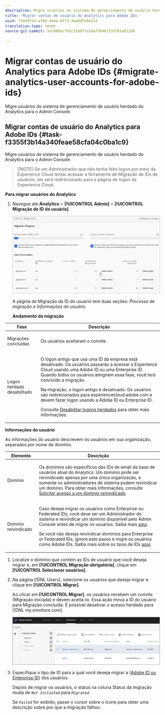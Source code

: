 ```yaml
---
description: Migre usuários do sistema de gerenciamento de usuário herdado do Analytics para o Admin Console.
title: 'Migrar contas de usuário do Analytics para Adobe IDs '
uuid: 734e9f14-ef8d-44de-8ff3-3ee6dfe0a214
translation-type: tm+mt
source-git-commit: 1ec080acf65c31b077a3daf3846f233f01e011b8

---
```



# Migrar contas de usuário do Analytics para Adobe IDs {#migrate-analytics-user-accounts-for-adobe-ids}

Migre usuários do sistema de gerenciamento de usuário herdado do Analytics para o Admin Console.

## Migrar contas de usuário do Analytics para Adobe IDs {#task-f3355f3b14a340feae58cfa04c0ba1c9}

Migre usuários do sistema de gerenciamento de usuário herdado do Analytics para o Admin Console.

> [!NOTE] Se um Administrador que não tenha feito logon por meio da Experience Cloud tentar acessar a ferramenta de Migração de IDs de usuários, ele será redirecionado para a página de logon da Experience Cloud.

**Para migrar usuários do Analytics**

1. Navegue até **Analytics** &gt; **[!UICONTROL Admin]** &gt; **[!UICONTROL Migração de ID de usuário]**.

   ![](assets/migration-progress.png)

   A página de Migração da ID do usuário tem duas seções: *Processo de migração* e *Informações do usuário*.

   **Andamento da migração**

<table id="table_F9F1CFF762C745E198CB075A02BA2DDA"> 
 <thead> 
  <tr> 
   <th colname="col1" class="entry"> Fase </th> 
   <th colname="col2" class="entry"> Descrição </th> 
  </tr>
 </thead>
 <tbody> 
  <tr> 
   <td colname="col1"> <p>Migrações concluídas </p> </td> 
   <td colname="col2"> <p>Os usuários aceitaram o convite. </p> </td> 
  </tr> 
  <tr> 
   <td colname="col1"> <p>Logon herdado desabilitado </p> </td> 
   <td colname="col2"> <p>O logon antigo que usa uma ID da empresa está desativado. Os usuários passarão a acessar a Experience Cloud usando uma Adobe ID ou uma Enterprise ID. Quando todos os usuários atingirem essa fase, você terá concluído a migração. </p> <p>Na migração, o logon antigo é desativado. Os usuários são redirecionados para <span class="filepath"> experiencecloud.adobe.com</span> e devem fazer logon usando a Adobe ID ou Enterprise ID. </p> <p>Consulte <a href="/help/admin/user-management2/user-migration/c-migration-tool/t-disable-legacy-login.md">Desabilitar logons herdados</a> para obter mais informações. </p> </td> 
  </tr> 
 </tbody> 
</table>

**Informações do usuário**

As informações do usuário descrevem os usuários em sua organização, separados por nome de domínio.

<table id="table_3822E27AF81E4A188562FEB5131548A5"> 
 <thead> 
  <tr> 
   <th colname="col1" class="entry"> Elemento </th> 
   <th colname="col2" class="entry"> Descrição </th> 
  </tr>
 </thead>
 <tbody> 
  <tr> 
   <td colname="col1"> <p>Domínio </p> </td> 
   <td colname="col2"> <p>Os domínios são específicos das IDs de email da base de usuários atual do Analytics. Um domínio pode ser reivindicado apenas por uma única organização, e somente os administradores de sistema podem reivindicar um domínio. Para obter mais informações, consulte <a href="https://helpx.adobe.com/enterprise/help/request-access-to-claimed-domain.html">Solicitar acesso a um domínio reivindicado</a>. </p> </td> 
  </tr> 
  <tr> 
   <td colname="col1"> <p>Domínio reivindicado </p> </td> 
   <td colname="col2"> <p>Caso deseje migrar os usuários como Enterprise ou Federated IDs, você deve ser um Administrador do sistema e reivindicar um domínio disponível pelo Admin Console antes de migrar os usuários. Saiba mais <a href="https://helpx.adobe.com/enterprise/help/identity.html">aqui</a>. </p> <p>Se você não deseja reivindicar domínios para Enterprise or Federated IDs, ignore este passo e migre os usuários como Adobe IDs. Saiba mais sobre os tipos de IDs <a href="https://helpx.adobe.com/enterprise/help/identity.html">aqui</a>. </p> </td> 
  </tr> 
 </tbody> 
</table>

1. Localize o domínio que contém as IDs de usuário que você deseja migrar e, em **[!UICONTROL Migração obrigatória]**, clique em **[!UICONTROL Selecionar usuários]**.
1. Na página [!DNL Users], selecione os usuários que deseja migrar e clique em **[!UICONTROL Migrar]**.

   Ao clicar em **[!UICONTROL Migrar]**, os usuários recebem um convite (Migração iniciada) e devem aceitá-lo. Essa ação mova a ID do usuário para Migração concluída. É possível desativar o acesso herdado para [!DNL my.omniture.com].

   ![](assets/user-info.png)

1. Especifique o tipo de ID para a qual você deseja migrar a ([Adobe ID ou Enterprise ID](https://helpx.adobe.com/enterprise/help/identity.html)) dos usuários. 

   Depois de migrar os usuários, o status na coluna Status da migração muda de *`Not Initiated`* para *`Migrated`*.

   Se *`Failed`* for exibido, passe o cursor sobre o ícone para obter uma descrição sobre por que a migração falhou.
